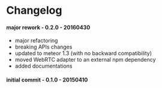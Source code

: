 Changelog
=========



#### major rework - 0.2.0 - 20160430

+   major refactoring
+   breaking APIs changes
+   updated to meteor 1.3 (with no backward compatibility)
+   moved WebRTC adapter to an external npm dependency
+   added documentations


#### initial commit - 0.1.0 - 20150410
